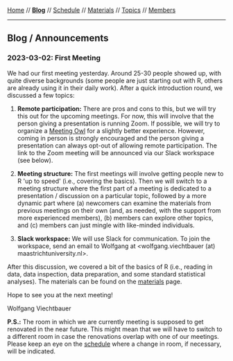 [Home](README.md) // **[Blog](blog.md)** // [Schedule](schedule.md) // [Materials](materials.md) // [Topics](topics.md) // [Members](members.md)

---

## Blog / Announcements

### 2023-03-02: First Meeting

We had our first meeting yesterday. Around 25-30 people showed up, with quite diverse backgrounds (some people are just starting out with R, others are already using it in their daily work). After a quick introduction round, we discussed a few topics:

1. **Remote participation:** There are pros and cons to this, but we will try this out for the upcoming meetings. For now, this will involve that the person giving a presentation is running Zoom. If possible, we will try to organize a [Meeting Owl](https://owllabs.com/products/meeting-owl-3) for a slightly better experience. However, coming in person is strongly encouraged and the person giving a presentation can always opt-out of allowing remote participation. The link to the Zoom meeting will be announced via our Slack workspace (see below).

2. **Meeting structure:** The first meetings will involve getting people new to R 'up to speed' (i.e., covering the basics). Then we will switch to a meeting structure where the first part of a meeting is dedicated to a presentation / discussion on a particular topic, followed by a more dynamic part where (a) newcomers can examine the materials from previous meetings on their own (and, as needed, with the support from more experienced members), (b) members can explore other topics, and (c) members can just mingle with like-minded individuals.

3. **Slack workspace:** We will use Slack for communication. To join the workspace, send an email to Wolfgang at <wolfgang.viechtbauer (at) maastrichtuniversity.nl>.

After this discussion, we covered a bit of the basics of R (i.e., reading in data, data inspection, data preparation, and some standard statistical analyses). The materials can be found on the [materials](materials.md) page.

Hope to see you at the next meeting!

Wolfgang Viechtbauer

**P.S.:** The room in which we are currently meeting is supposed to get renovated in the near future. This might mean that we will have to switch to a different room in case the renovations overlap with one of our meetings. Please keep an eye on the [schedule](schedule.md) where a change in room, if necessary, will be indicated.
